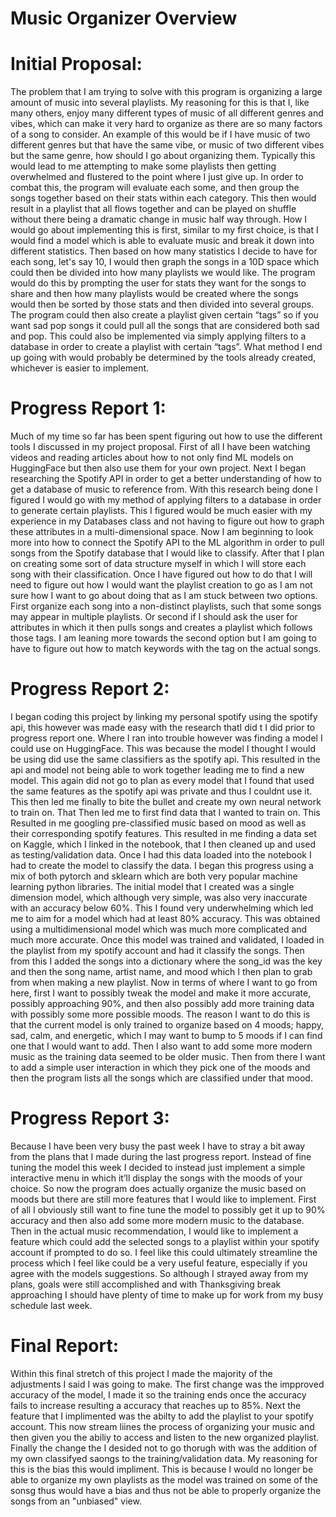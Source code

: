 # Music Organizer Overview

# Initial Proposal:
The problem that I am trying to solve with this program is organizing a large amount of music into several playlists. My reasoning for this is that I, like many others, enjoy many different types of music of all different genres and vibes, which can make it very hard to organize as there are so many factors of a song to consider. An example of this would be if I have music of two different genres but that have the same vibe, or music of two different vibes but the same genre, how should I go about organizing them. Typically this would lead to me attempting to make some playlists then getting overwhelmed and flustered to the point where I just give up. In order to combat this, the program will evaluate each some, and then group the songs together based on their stats within each category. This then would result in a playlist that all flows together and can be played on shuffle without there being a dramatic change in music half way through. 
How I would go about implementing this is first, similar to my first choice, is that I would find a model which is able to evaluate music and break it down into different statistics. Then based on how many statistics I decide to have for each song, let's say 10, I would then graph the songs in a 10D space which could then be divided into how many playlists we would like. The program would do this by prompting the user for stats they want for the songs to share and then how many playlists would be created where the songs would then be sorted by those stats and then divided into several groups. The program could then also create a playlist given certain “tags”  so if you want sad pop songs it could pull all the songs that are considered both sad and pop. This could also be implemented via simply applying filters to a database in order to create a playlist with certain “tags”. What method I end up going with would probably be determined by the tools already created, whichever is easier to implement. 

# Progress Report 1:
Much of my time so far has been spent figuring out how to use the different tools I discussed in my project proposal. First of all I have been watching videos and reading articles about how to not only find ML models on HuggingFace but then also use them for your own project. Next I began researching the Spotify API in order to get a better understanding of how to get a database of music to reference from. With this research being done I figured I would go with my method of applying filters to a database in order to generate certain playlists. This I figured would be much easier with my experience in my Databases class and not having to figure out how to graph these attributes in a multi-dimensional space. Now I am beginning to look more into how to connect the Spotify API to the ML algorithm in order to pull songs from the Spotify database that I would like to classify. After that I plan on creating some sort of data structure myself in which I will store each song with their classification.
Once I have figured out how to do that I will need to figure out how I would want the playlist creation to go as I am not sure how I want to go about doing that as I am stuck between two options. First organize each song into a non-distinct playlists, such that some songs may appear in multiple playlists. Or second if I should ask the user for attributes in which it then pulls songs and creates a playlist which follows those tags. I am leaning more towards the second option but I am going to have to figure out how to match keywords with the tag on the actual songs.

# Progress Report 2:
I began coding this project by linking my personal spotify using the spotify api, this however was made easy with the research thatI did t I did prior to progress report one. Where I ran into trouble however was finding a model I could use on HuggingFace. This was because the model I thought I would be using did use the same classifiers as the spotify api. This resulted in the api and model not being able to work together leading me to find a new model. This again did not go to plan as every model that I found that used the same features as the spotify api was private and thus I couldnt use it. This then led me finally to bite the bullet and create my own neural network to train on.
That Then led me to first find data that I wanted to train on. This Resulted in me googling pre-classified music based on mood as well as their corresponding spotify features. This resulted in me finding a data set on Kaggle, which I linked in the notebook, that I then cleaned up and used as testing/validation data. Once I had this data loaded into the notebook I had to create the model to classify the data. I began this progress using a mix of both pytorch and sklearn which are both very popular machine learning python libraries. The initial model that I created was a single dimension model, which although very simple, was also very inaccurate with an accuracy below 60%. This I found very underwhelming which led me to aim for a model which had at least 80% accuracy. This was obtained using a multidimensional model which was much more complicated and much more accurate. Once this model was trained and validated, I loaded in the playlist from my spotify account and had it classify the songs. Then from this I added the songs into a dictionary where the song_id was the key and then the song name, artist name, and mood which I then plan to grab from when making a new playlist.
Now in terms of where I want to go from here, first I want to possibly tweak the model and make it more accurate, possibly approaching 90%, and then also possibly add more training data with possibly some more possible moods. The reason I want to do this is that the current model is only trained to organize based on 4 moods; happy, sad, calm, and energetic, which I may want to bump to 5 moods if I can find one that I would want to add. Then I also want to add some more modern music as the training data seemed to be older music. Then from there I want to add a simple user interaction in which they pick one of the moods and then the program lists all the songs which are classified under that mood.

# Progress Report 3:
Because I have been very busy the past week I have to stray a bit away from the plans that I made during the last progress report. Instead of fine tuning the model this week I decided to instead just implement a simple interactive menu in which it’ll display the songs with the moods of your choice. So now the program does actually organize the music based on moods but there are still more features that I would like to implement. First of all I obviously still want to fine tune the model to possibly get it up to 90% accuracy and then also add some more modern music to the database. Then in the actual music recommendation, I would like to implement a feature which could add the selected songs to a playlist within your spotify account if prompted to do so. I feel like this could ultimately streamline the process which I feel like could be a very useful feature, especially if you agree with the models suggestions. So although I strayed away from my plans, goals were still accomplished and with Thanksgiving break approaching I should have plenty of time to make up for work from my busy schedule last week.

# Final Report:
Within this final stretch of this project I made the majority of the adjustments I said I was going to make. The first change was the impproved accuracy of the model, I made it so the training ends once the accuracy fails to increase resulting a accuracy that reaches up to 85%. Next the feature that I implimented was the abilty to add the playlist to your spotify account. This now stream liines the process of organizing your music and then given you the abiliy to access and listen to the new organized playlist. Finally the change the I desided not to go thorugh with was the addition of my own classifyed saongs to the training/validation data. My reasoning for this is the bias this would impliment. This is because I would no longer be able to organize my own playlists as the model was trained on some of the sonsg thus would have a bias and thus not be able to properly organize the songs from an "unbiased" view.
